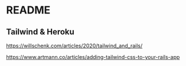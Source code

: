 # README

## Tailwind & Heroku

https://willschenk.com/articles/2020/tailwind_and_rails/

https://www.artmann.co/articles/adding-tailwind-css-to-your-rails-app
